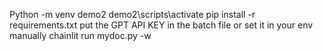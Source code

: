 Python -m venv demo2
demo2\scripts\activate
pip install -r requirements.txt
put the GPT API KEY in the batch file or set it in your env manually
chainlit run mydoc.py -w